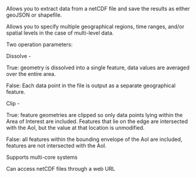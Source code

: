 Allows you to extract data from a netCDF file and save the results as either geoJSON or shapefile.

Allows you to specify multiple geographical regions, time ranges, and/or spatial levels in the case of multi-level data.

Two operation parameters:

Dissolve -

True: geometry is dissolved into a single feature, data values are averaged over the entire area.

False: Each data point in the file is output as a separate geographical feature.


Clip -

True: feature geometries are clipped so only data points lying within the Area of Interest are included. Features that lie on the edge are intersected with the AoI, but the value at that location is unmodified.

False: all features within the bounding envelope of the AoI are included, features are not intersected with the AoI.


Supports multi-core systems

Can access netCDF files through a web URL